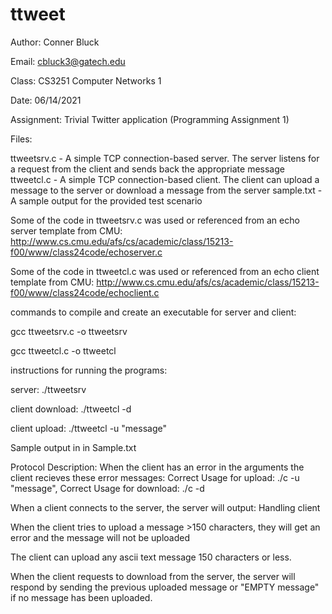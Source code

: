 # ttweet
Author: Conner Bluck

Email: cbluck3@gatech.edu

Class: CS3251 Computer Networks 1

Date: 06/14/2021

Assignment: Trivial Twitter application (Programming Assignment 1)


Files:

ttweetsrv.c - A simple TCP connection-based server. The server listens for a request from the client and sends back the appropriate message 
ttweetcl.c - A simple TCP connection-based client. The client can upload a message to the server or download a message from the server 
sample.txt - A sample output for the provided test scenario

Some of the code in ttweetsrv.c was used or referenced from an echo server template from CMU: http://www.cs.cmu.edu/afs/cs/academic/class/15213-f00/www/class24code/echoserver.c

Some of the code in ttweetcl.c was used or referenced from an echo client template from CMU: http://www.cs.cmu.edu/afs/cs/academic/class/15213-f00/www/class24code/echoclient.c


commands to compile and create an executable for server and client:

gcc ttweetsrv.c -o ttweetsrv

gcc ttweetcl.c -o ttweetcl


instructions for running the programs:

server: ./ttweetsrv <ServerPort>
  
client download: ./ttweetcl -d <ServerIP> <ServerPort>
  
client upload: ./ttweetcl -u <ServerIP> <ServerPort> "message"
  

Sample output in in Sample.txt

Protocol Description:
When the client has an error in the arguments the client recieves these error messages: Correct Usage for upload: ./c -u <ServerIP> <ServerPort> "message", Correct Usage for download: ./c -d <ServerIP> <ServerPort>
  
When a client connects to the server, the server will output: Handling client <IP>
  
When the client tries to upload a message >150 characters, they will get an error and the message will not be uploaded
  
The client can upload any ascii text message 150 characters or less.
  
When the client requests to download from the server, the server will respond by sending the previous uploaded message or "EMPTY message" if no message has been uploaded.




